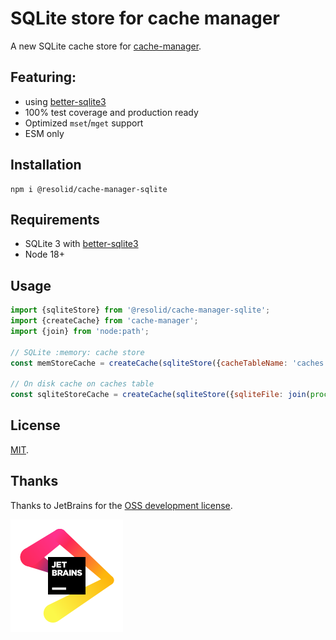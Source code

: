 # SQLite store for cache manager

A new SQLite cache store for [cache-manager](https://github.com/BryanDonovan/node-cache-manager).

## Featuring:

- using [better-sqlite3](https://github.com/WiseLibs/better-sqlite3)
- 100% test coverage and production ready
- Optimized `mset`/`mget` support
- ESM only

## Installation

```
npm i @resolid/cache-manager-sqlite
```

## Requirements

- SQLite 3 with [better-sqlite3](https://github.com/WiseLibs/better-sqlite3)
- Node 18+

## Usage

```js
import {sqliteStore} from '@resolid/cache-manager-sqlite';
import {createCache} from 'cache-manager';
import {join} from 'node:path';

// SQLite :memory: cache store
const memStoreCache = createCache(sqliteStore({cacheTableName: 'caches'}));

// On disk cache on caches table
const sqliteStoreCache = createCache(sqliteStore({sqliteFile: join(process.cwd(), 'cache.sqlite3'), cacheTableName: 'caches'}))
```

## License

[MIT](./LICENSE).

## Thanks

Thanks to JetBrains for the [OSS development license](https://jb.gg/OpenSourceSupport).

![JetBrain](.github/assets/jetbrain-logo.svg)
